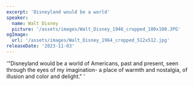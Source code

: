 ```yaml
---
excerpt: 'Disneyland would be a world'
speaker:
  name: Walt Disney
  picture: '/assets/images/Walt_Disney_1946_cropped_100x100.JPG'
ogImage:
  url: '/assets/images/Walt_Disney_1964_cropped_512x512.jpg'
releaseDate: '2023-11-03'
---
```


'"Disneyland would be a world of Americans, past and present, seen through the eyes of my imagination- a place of warmth and nostalgia, of illusion and color and delight."'
